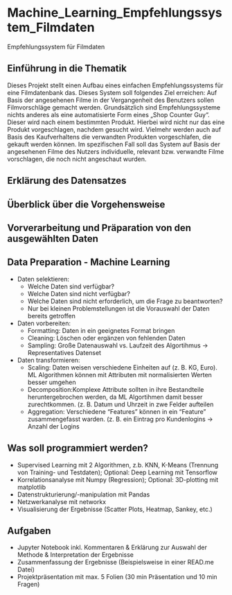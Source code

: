 # Machine_Learning_Empfehlungssystem_Filmdaten
Empfehlungssystem für Filmdaten

## Einführung in die Thematik
Dieses Projekt stellt einen Aufbau eines  einfachen Empfehlungssystems für eine Filmdatenbank das. Dieses System soll folgendes Ziel erreichen: Auf Basis der angesehenen Filme in der Vergangenheit des Benutzers sollen Filmvorschläge gemacht werden. 
Grundsätzlich sind Empfehlungssysteme nichts anderes als eine automatisierte Form eines „Shop Counter Guy“. Dieser wird nach einem bestimmten Produkt. Hierbei wird nicht nur das eine Produkt vorgeschlagen, nachdem gesucht wird. Vielmehr werden auch auf Basis des Kaufverhaltens die verwandten Produkten vorgeschlafen, die gekauft werden können. Im spezifischen Fall soll das System auf Basis der angesehenen Filme des Nutzers individuelle, relevant bzw. verwandte Filme vorschlagen, die noch nicht angeschaut wurden. 

## Erklärung des Datensatzes 

## Überblick über die Vorgehensweise 

## Vorverarbeitung und Präparation von den ausgewählten Daten 

## Data Preparation - Machine Learning
- Daten selektieren: 
    - Welche Daten sind verfügbar?
    - Welche Daten sind nicht verfügbar?
    - Welche Daten sind nicht erforderlich, um die Frage zu beantworten?
    - Nur bei kleinen Problemstellungen ist die Vorauswahl der Daten bereits getroffen
- Daten vorbereiten:
    - Formatting: Daten in ein geeignetes Format bringen
    - Cleaning: Löschen oder ergänzen von fehlenden Daten
    - Sampling: Große Datenauswahl vs. Laufzeit des Algortihmus -> Representatives Datenset
- Daten transformieren: 
    - Scaling: Daten weisen verschiedene Einheiten auf (z. B. KG, Euro). ML Algorithmen können mit Attributen mit normalisierten Werten besser umgehen
    - Decomposition:Komplexe Attribute sollten in ihre Bestandteile heruntergebrochen werden, da ML Algortihmen damit besser zurechtkommen. (z. B. Datum und Uhrzeit in zwe Felder  aufteilen
    - Aggregation: Verschiedene “Features” können in ein “Feature” zusammengefasst warden. (z. B. ein Eintrag pro Kundenlogins -> Anzahl der Logins


## Was soll programmiert werden?
- Supervised Learning mit 2 Algorithmen, z.b. KNN, K-Means (Trennung von Training- und Testdaten); Optional: Deep Learning mit Tensorflow
- Korrelationsanalyse mit Numpy (Regression); Optional: 3D-plotting mit matplotlib
- Datenstrukturierung/-manipulation mit Pandas
- Netzwerkanalyse mit networkx
- Visualisierung der Ergebnisse (Scatter Plots, Heatmap, Sankey, etc.)

## Aufgaben
- Jupyter Notebook inkl. Kommentaren & Erklärung zur Auswahl der Methode & Interpretation der Ergebnisse
- Zusammenfassung der Ergebnisse (Beispielsweise in einer READ.me Datei)
- Projektpräsentation mit max. 5 Folien (30 min Präsentation und 10 min Fragen)

